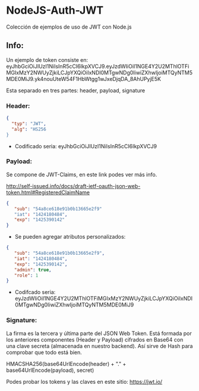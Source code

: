 # NodeJS-Auth-JWT

Colección de ejemplos de uso de JWT con Node.js

## Info:
Un ejemplo de token consiste en:
eyJhbGciOiJIUzI1NiIsInR5cCI6IkpXVCJ9.eyJzdWIiOiI1NGE4Y2U2MThlOTFiMGIxMzY2NWUyZjkiLCJpYXQiOiIxNDI0MTgwNDg0IiwiZXhwIjoiMTQyNTM5MDE0MiJ9.yk4nouUteW54F1HbWtgg1wJxeDjqDA_8AhUPyjE5K

Esta separado en tres partes: header, payload, signature

### Header:
```json
{
  "typ": "JWT",
  "alg": "HS256
}
```
- Codificado seria: eyJhbGciOiJIUzI1NiIsInR5cCI6IkpXVCJ9

### Payload:
Se compone de JWT-Claims, en este link podes ver más info.

http://self-issued.info/docs/draft-ietf-oauth-json-web-token.html#RegisteredClaimName

```json
{
   "sub": "54a8ce618e91b0b13665e2f9"
   "iat": "1424180484",
   "exp": "1425390142"
}
```

- Se pueden agregar atributos personalizados:

```json
{
   "sub": "54a8ce618e91b0b13665e2f9",
   "iat": "1424180484",
   "exp": "1425390142",
   "admin": true,
   "role": 1
}
```

- Codifcado seria:
eyJzdWIiOiI1NGE4Y2U2MThlOTFiMGIxMzY2NWUyZjkiLCJpYXQiOiIxNDI0MTgwNDg0IiwiZXhwIjoiMTQyNTM5MDE0MiJ9

### Signature:
La firma es la tercera y última parte del JSON Web Token. Está formada por los anteriores componentes (Header y Payload) cifrados en Base64 con una clave secreta (almacenada en nuestro backend). Así sirve de Hash para comprobar que todo está bien.

HMACSHA256(base64UrlEncode(header) + "." + base64UrlEncode(payload), secret)

Podes probar los tokens y las claves en este sitio: https://jwt.io/

